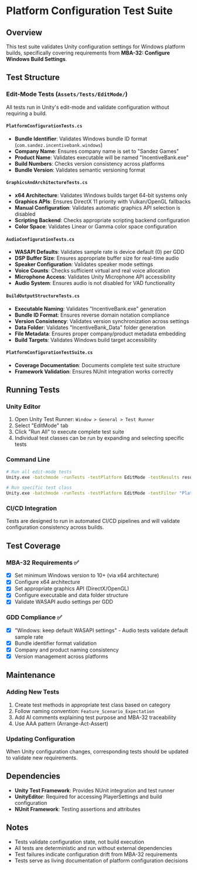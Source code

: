 # Platform Configuration Test Suite

## Overview

This test suite validates Unity configuration settings for Windows platform builds, specifically covering requirements from **MBA-32: Configure Windows Build Settings**.

## Test Structure

### Edit-Mode Tests (`Assets/Tests/EditMode/`)

All tests run in Unity's edit-mode and validate configuration without requiring a build.

#### `PlatformConfigurationTests.cs`
- **Bundle Identifier**: Validates Windows bundle ID format (`com.sandez.incentivebank.windows`)
- **Company Name**: Ensures company name is set to "Sandez Games"
- **Product Name**: Validates executable will be named "IncentiveBank.exe"
- **Build Numbers**: Checks version consistency across platforms
- **Bundle Version**: Validates semantic versioning format

#### `GraphicsAndArchitectureTests.cs`
- **x64 Architecture**: Validates Windows builds target 64-bit systems only
- **Graphics APIs**: Ensures DirectX 11 priority with Vulkan/OpenGL fallbacks
- **Manual Configuration**: Validates automatic graphics API selection is disabled
- **Scripting Backend**: Checks appropriate scripting backend configuration
- **Color Space**: Validates Linear or Gamma color space configuration

#### `AudioConfigurationTests.cs`
- **WASAPI Defaults**: Validates sample rate is device default (0) per GDD
- **DSP Buffer Size**: Ensures appropriate buffer size for real-time audio
- **Speaker Configuration**: Validates speaker mode settings
- **Voice Counts**: Checks sufficient virtual and real voice allocation
- **Microphone Access**: Validates Unity Microphone API accessibility
- **Audio System**: Ensures audio is not disabled for VAD functionality

#### `BuildOutputStructureTests.cs`
- **Executable Naming**: Validates "IncentiveBank.exe" generation
- **Bundle ID Format**: Ensures reverse domain notation compliance
- **Version Consistency**: Validates version synchronization across settings
- **Data Folder**: Validates "IncentiveBank_Data" folder generation
- **File Metadata**: Ensures proper company/product metadata embedding
- **Build Targets**: Validates Windows build target accessibility

#### `PlatformConfigurationTestSuite.cs`
- **Coverage Documentation**: Documents complete test suite structure
- **Framework Validation**: Ensures NUnit integration works correctly

## Running Tests

### Unity Editor
1. Open Unity Test Runner: `Window > General > Test Runner`
2. Select "EditMode" tab
3. Click "Run All" to execute complete test suite
4. Individual test classes can be run by expanding and selecting specific tests

### Command Line
```bash
# Run all edit-mode tests
Unity.exe -batchmode -runTests -testPlatform EditMode -testResults results.xml

# Run specific test class
Unity.exe -batchmode -runTests -testPlatform EditMode -testFilter "PlatformConfigurationTests"
```

### CI/CD Integration
Tests are designed to run in automated CI/CD pipelines and will validate configuration consistency across builds.

## Test Coverage

### MBA-32 Requirements ✅
- [x] Set minimum Windows version to 10+ (via x64 architecture)
- [x] Configure x64 architecture 
- [x] Set appropriate graphics API (DirectX/OpenGL)
- [x] Configure executable and data folder structure
- [x] Validate WASAPI audio settings per GDD

### GDD Compliance ✅
- [x] "Windows: keep default WASAPI settings" - Audio tests validate default sample rate
- [x] Bundle identifier format validation
- [x] Company and product naming consistency
- [x] Version management across platforms

## Maintenance

### Adding New Tests
1. Create test methods in appropriate test class based on category
2. Follow naming convention: `Feature_Scenario_Expectation`
3. Add AI comments explaining test purpose and MBA-32 traceability
4. Use AAA pattern (Arrange-Act-Assert)

### Updating Configuration
When Unity configuration changes, corresponding tests should be updated to validate new requirements.

## Dependencies

- **Unity Test Framework**: Provides NUnit integration and test runner
- **UnityEditor**: Required for accessing PlayerSettings and build configuration
- **NUnit Framework**: Testing assertions and attributes

## Notes

- Tests validate configuration state, not build execution
- All tests are deterministic and run without external dependencies
- Test failures indicate configuration drift from MBA-32 requirements
- Tests serve as living documentation of platform configuration decisions